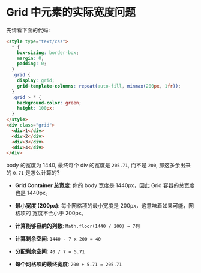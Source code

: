 # Grid 中元素的实际宽度问题

先请看下面的代码:

```html
<style type="text/css">
  * {
    box-sizing: border-box;
    margin: 0;
    padding: 0;
  }
  .grid {
    display: grid;
    grid-template-columns: repeat(auto-fill, minmax(200px, 1fr));
  }
  .grid > * {
    background-color: green;
    height: 100px;
  }
</style>
<div class="grid">
  <div>1</div>
  <div>2</div>
  <div>3</div>
  <div>4</div>
</div>
```

body 的宽度为 1440, 最终每个 div 的宽度是 `205.71`, 而不是 `200`, 那这多余出来的
`0.71` 是怎么计算的?

- **Grid Container 总宽度**: 你的 body 宽度是 1440px，因此 Grid 容器的总宽度也是
  1440px。

- **最小宽度 (200px)**: 每个网格项的最小宽度是 200px，这意味着如果可能，网格项的
  宽度不会小于 200px。

- **计算能够容纳的列数**: `Math.floor(1440 / 200) = 7列`

- **计算剩余空间**: `1440 - 7 x 200 = 40`

- **分配剩余空间**: `40 / 7 = 5.71`

- **每个网格项的最终宽度**: `200 + 5.71 = 205.71`
